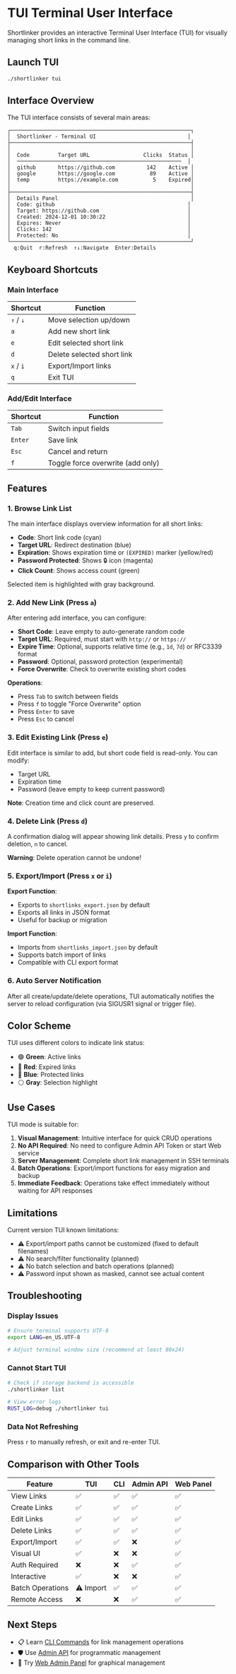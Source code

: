 # TUI Terminal User Interface

Shortlinker provides an interactive Terminal User Interface (TUI) for visually managing short links in the command line.

## Launch TUI

```bash
./shortlinker tui
```

## Interface Overview

The TUI interface consists of several main areas:

```
┌─────────────────────────────────────────────────────────┐
│  Shortlinker - Terminal UI                             │
├─────────────────────────────────────────────────────────┤
│                                                         │
│  Code         Target URL                 Clicks  Status │
│  ────────────────────────────────────────────────────  │
│  github       https://github.com          142    Active │
│  google       https://google.com           89    Active │
│  temp         https://example.com           5    Expired│
│                                                         │
├─────────────────────────────────────────────────────────┤
│  Details Panel                                          │
│  Code: github                                          │
│  Target: https://github.com                            │
│  Created: 2024-12-01 10:30:22                          │
│  Expires: Never                                        │
│  Clicks: 142                                           │
│  Protected: No                                         │
└─────────────────────────────────────────────────────────┘
  q:Quit  r:Refresh  ↑↓:Navigate  Enter:Details
```

## Keyboard Shortcuts

### Main Interface

| Shortcut | Function |
|----------|----------|
| `↑` / `↓` | Move selection up/down |
| `a` | Add new short link |
| `e` | Edit selected short link |
| `d` | Delete selected short link |
| `x` / `i` | Export/Import links |
| `q` | Exit TUI |

### Add/Edit Interface

| Shortcut | Function |
|----------|----------|
| `Tab` | Switch input fields |
| `Enter` | Save link |
| `Esc` | Cancel and return |
| `f` | Toggle force overwrite (add only) |

## Features

### 1. Browse Link List

The main interface displays overview information for all short links:

- **Code**: Short link code (cyan)
- **Target URL**: Redirect destination (blue)
- **Expiration**: Shows expiration time or `(EXPIRED)` marker (yellow/red)
- **Password Protected**: Shows 🔒 icon (magenta)
- **Click Count**: Shows access count (green)

Selected item is highlighted with gray background.

### 2. Add New Link (Press `a`)

After entering add interface, you can configure:

- **Short Code**: Leave empty to auto-generate random code
- **Target URL**: Required, must start with `http://` or `https://`
- **Expire Time**: Optional, supports relative time (e.g., `1d`, `7d`) or RFC3339 format
- **Password**: Optional, password protection (experimental)
- **Force Overwrite**: Check to overwrite existing short codes

**Operations**:
- Press `Tab` to switch between fields
- Press `f` to toggle "Force Overwrite" option
- Press `Enter` to save
- Press `Esc` to cancel

### 3. Edit Existing Link (Press `e`)

Edit interface is similar to add, but short code field is read-only. You can modify:

- Target URL
- Expiration time
- Password (leave empty to keep current password)

**Note**: Creation time and click count are preserved.

### 4. Delete Link (Press `d`)

A confirmation dialog will appear showing link details. Press `y` to confirm deletion, `n` to cancel.

**Warning**: Delete operation cannot be undone!

### 5. Export/Import (Press `x` or `i`)

**Export Function**:
- Exports to `shortlinks_export.json` by default
- Exports all links in JSON format
- Useful for backup or migration

**Import Function**:
- Imports from `shortlinks_import.json` by default
- Supports batch import of links
- Compatible with CLI export format

### 6. Auto Server Notification

After all create/update/delete operations, TUI automatically notifies the server to reload configuration (via SIGUSR1 signal or trigger file).

## Color Scheme

TUI uses different colors to indicate link status:

- 🟢 **Green**: Active links
- 🔴 **Red**: Expired links
- 🔵 **Blue**: Protected links
- ⚪ **Gray**: Selection highlight

## Use Cases

TUI mode is suitable for:

1. **Visual Management**: Intuitive interface for quick CRUD operations
2. **No API Required**: No need to configure Admin API Token or start Web service
3. **Server Management**: Complete short link management in SSH terminals
4. **Batch Operations**: Export/import functions for easy migration and backup
5. **Immediate Feedback**: Operations take effect immediately without waiting for API responses

## Limitations

Current version TUI known limitations:

- ⚠️ Export/import paths cannot be customized (fixed to default filenames)
- ⚠️ No search/filter functionality (planned)
- ⚠️ No batch selection and batch operations (planned)
- ⚠️ Password input shown as masked, cannot see actual content

## Troubleshooting

### Display Issues

```bash
# Ensure terminal supports UTF-8
export LANG=en_US.UTF-8

# Adjust terminal window size (recommend at least 80x24)
```

### Cannot Start TUI

```bash
# Check if storage backend is accessible
./shortlinker list

# View error logs
RUST_LOG=debug ./shortlinker tui
```

### Data Not Refreshing

Press `r` to manually refresh, or exit and re-enter TUI.

## Comparison with Other Tools

| Feature | TUI | CLI | Admin API | Web Panel |
|---------|-----|-----|-----------|-----------|
| View Links | ✅ | ✅ | ✅ | ✅ |
| Create Links | ✅ | ✅ | ✅ | ✅ |
| Edit Links | ✅ | ✅ | ✅ | ✅ |
| Delete Links | ✅ | ✅ | ✅ | ✅ |
| Export/Import | ✅ | ✅ | ❌ | ✅ |
| Visual UI | ✅ | ❌ | ❌ | ✅ |
| Auth Required | ❌ | ❌ | ✅ | ✅ |
| Interactive | ✅ | ❌ | ❌ | ✅ |
| Batch Operations | ⚠️ Import | ✅ | ✅ | ✅ |
| Remote Access | ❌ | ❌ | ✅ | ✅ |

## Next Steps

- 📋 Learn [CLI Commands](/en/cli/commands) for link management operations
- 🛡️ Use [Admin API](/en/api/admin) for programmatic management
- 🎨 Try [Web Admin Panel](/en/admin-panel/) for graphical management
